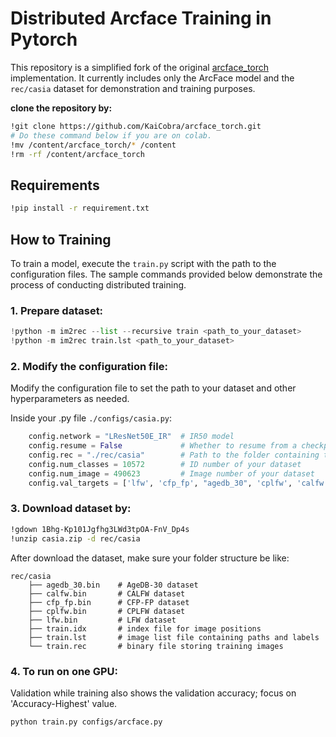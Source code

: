 # Distributed Arcface Training in Pytorch

This repository is a simplified fork of the original [arcface_torch](https://github.com/coconutbee/arcface_torch) implementation. It currently includes only the ArcFace model and the `rec/casia` dataset for demonstration and training purposes.

**clone the repository by:**
```bash
!git clone https://github.com/KaiCobra/arcface_torch.git
# Do these command below if you are on colab.
!mv /content/arcface_torch/* /content
!rm -rf /content/arcface_torch
```

## Requirements
```bash
!pip install -r requirement.txt
```  
## How to Training

To train a model, execute the `train.py` script with the path to the configuration files. The sample commands provided below demonstrate the process of conducting distributed training.

### 1. Prepare dataset:
```python
!python -m im2rec --list --recursive train <path_to_your_dataset>
!python -m im2rec train.lst <path_to_your_dataset>
```

### 2. Modify the configuration file:
Modify the configuration file to set the path to your dataset and other hyperparameters as needed.

Inside your .py file `./configs/casia.py`:
```python
    config.network = "LResNet50E_IR"  # IR50 model
    config.resume = False             # Whether to resume from a checkpoint
    config.rec = "./rec/casia"        # Path to the folder containing the .rec, .idx, .lst and .bin files 
    config.num_classes = 10572        # ID number of your dataset
    config.num_image = 490623         # Image number of your dataset
    config.val_targets = ['lfw', 'cfp_fp', "agedb_30", 'cplfw', 'calfw'] # Evaluation datasets
```

### 3. Download dataset by:
```bash
!gdown 1Bhg-Kp101Jgfhg3LWd3tpOA-FnV_Dp4s
!unzip casia.zip -d rec/casia
```
After download the dataset, make sure your folder structure be like:
```shell
rec/casia 
    ├── agedb_30.bin    # AgeDB-30 dataset
    ├── calfw.bin       # CALFW dataset
    ├── cfp_fp.bin      # CFP-FP dataset
    ├── cplfw.bin       # CPLFW dataset
    ├── lfw.bin         # LFW dataset
    ├── train.idx       # index file for image positions
    ├── train.lst       # image list file containing paths and labels
    └── train.rec       # binary file storing training images
```

### 4. To run on one GPU:
Validation while training also shows the validation accuracy; focus on 'Accuracy-Highest' value.
```shell
python train.py configs/arcface.py
```